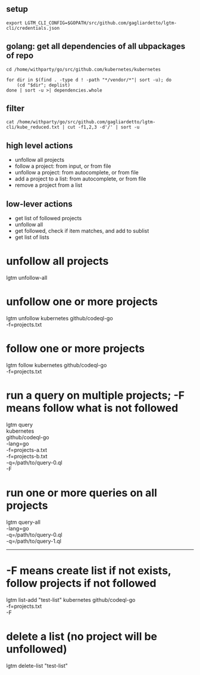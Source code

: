 ## setup

```
export LGTM_CLI_CONFIG=$GOPATH/src/github.com/gagliardetto/lgtm-cli/credentials.json
```

## golang: get all dependencies of all ubpackages of repo

```
cd /home/withparty/go/src/github.com/kubernetes/kubernetes

for dir in $(find . -type d ! -path "*/vendor/*"| sort -u); do
	(cd "$dir"; deplist)
done | sort -u >| dependencies.whole
```

## filter

```
cat /home/withparty/go/src/github.com/gagliardetto/lgtm-cli/kube_reduced.txt | cut -f1,2,3 -d'/' | sort -u
```

## high level actions

- unfollow all projects
- follow a project: from input, or from file
- unfollow a project: from autocomplete, or from file
- add a project to a list: from autocomplete, or from file
- remove a project from a list

## low-lever actions

- get list of followed projects
- unfollow all
- get followed, check if item matches, and add to sublist
- get list of lists


# unfollow all projects
lgtm unfollow-all

# unfollow one or more projects
lgtm unfollow kubernetes github/codeql-go \
	-f=projects.txt

# follow one or more projects
lgtm follow kubernetes github/codeql-go \
	-f=projects.txt

# run a query on multiple projects; -F means follow what is not followed
lgtm query \
	kubernetes \
	github/codeql-go \
	-lang=go \
	-f=projects-a.txt \
	-f=projects-b.txt \
	-q=/path/to/query-0.ql \
	-F

# run one or more queries on all projects
lgtm query-all \
	-lang=go \
	-q=/path/to/query-0.ql \
	-q=/path/to/query-1.ql

---

# -F means create list if not exists, follow projects if not followed
lgtm list-add "test-list" kubernetes github/codeql-go \
	-f=projects.txt \
	-F

# delete a list (no project will be unfollowed)
lgtm delete-list "test-list"